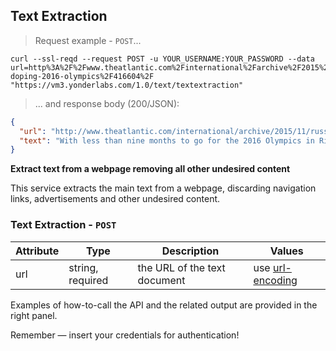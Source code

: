 ## Text Extraction

> Request example - `POST`...



```shell
curl --ssl-reqd --request POST -u YOUR_USERNAME:YOUR_PASSWORD --data url=http%3A%2F%2Fwww.theatlantic.com%2Finternational%2Farchive%2F2015%2F11%2Frussia-doping-2016-olympics%2F416604%2F "https://vm3.yonderlabs.com/1.0/text/textextraction"
```

> ... and response body (200/JSON):

```json
{
  "url": "http://www.theatlantic.com/international/archive/2015/11/russia-doping-2016-olympics/416604/", 
  "text": "With less than nine months to go for the 2016 Olympics in Rio de Janeiro, Russia is trying to break a world record in the 90-day sprint. A little more than a week after a commission of the World Anti-Doping Agency (WADA) issued a report that accused Russia of essentially hosting a state-sponsored doping program, Russia launched a task force to rid itself of its doping infection so it may compete in the Olympics. In three months, we will once again go to the international federation to present ourselves as compliant with its standards, Vitaly Mutko, the Russian sports minister, said on Russian television. We hope our team will be reinstated. You may recall that Mutko was one of the many Russian officials to denounce the WADA report last week, calling it baseless and really fictional. But that changed Friday after Russia was provisionally banned from all international track and field competitions. But in an eyebrow-raising deal with the International Olympic Committee in Switzerland last week, Russia could compete in the Olympics if it agrees to punish past offenders, including coaches, officials, and athletes, fixes its program, and fields a clean team. There is skepticism about Russia's ability to clean up its program either by itself or in time for 2016. There have been calls for the investigation into the country's track and field program to expand. A full investigation should be carried out into the failed testing of Russian athletes from ALL sports, one athlete from the most recent Olympics in Sochi, Russia, wrote in a letter to WADA. Those issues as well as the question of whether more countries should be investigated\u2014which was one recommendation of last week's report\u2014are on the docket as WADA meets on Wednesday in Colorado."
}
```

**Extract text from a webpage removing all other undesired content**

This service extracts the main text from a webpage, discarding navigation links, advertisements and other undesired content.

### Text Extraction - `POST`

Attribute | Type | Description | Values |
--------- | ------- | ----------- | ------ |
url | string, required | the URL of the text document | use [url-encoding](http://www.url-encode-decode.com/)|

Examples of how-to-call the API and the related output are provided in the right panel.

<aside class="success">
Remember — insert your credentials for authentication!
</aside>





